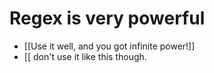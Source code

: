 # Regex is very powerful
- [[Use it well, and you got infinite power!]]
- [[ don't use it like this though.